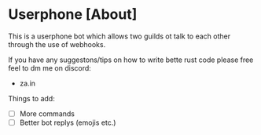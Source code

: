 # Userphone [About]

This is a userphone bot which allows two guilds ot talk to each other through the use of webhooks.

If you have any suggestons/tips on how to write bette rust code please free feel to dm me on discord:
- za.in

Things to add:

- [ ] More commands
- [ ] Better bot replys (emojis etc.)
